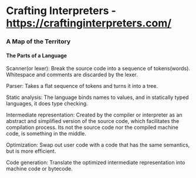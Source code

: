 # Crafting Interpreters - https://craftinginterpreters.com/


### A Map of the Territory

#### The Parts of  a Language
Scanner(or lexer): Break the source code into a sequence of tokens(words). Whitespace and comments are discarded by the lexer.

Parser: Takes a flat sequence of tokens and turns it into a tree.

Static analysis: The language binds names to values, and in statically typed languages, it does type checking.

Intermediate representation: Created by the compiler or interpreter as an abstract and simplified version of the source code, which facilitates the compilation process. Its not the source code nor the compiled machine code, is something in the middle.

Optimization: Swap out user code with a code that has the same semantics, but is more efficient.

Code generation: Translate the optimized intermediate representation into machine code or bytecode.
